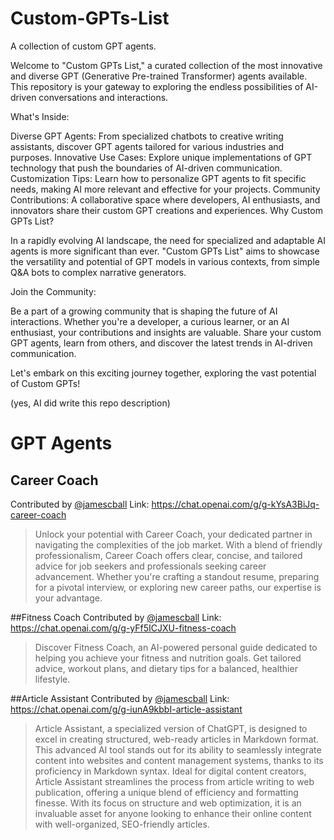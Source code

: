 # Custom-GPTs-List
A collection of custom GPT agents.

Welcome to "Custom GPTs List," a curated collection of the most innovative and diverse GPT (Generative Pre-trained Transformer) agents available. This repository is your gateway to exploring the endless possibilities of AI-driven conversations and interactions.

What's Inside:

Diverse GPT Agents: From specialized chatbots to creative writing assistants, discover GPT agents tailored for various industries and purposes.
Innovative Use Cases: Explore unique implementations of GPT technology that push the boundaries of AI-driven communication.
Customization Tips: Learn how to personalize GPT agents to fit specific needs, making AI more relevant and effective for your projects.
Community Contributions: A collaborative space where developers, AI enthusiasts, and innovators share their custom GPT creations and experiences.
Why Custom GPTs List?

In a rapidly evolving AI landscape, the need for specialized and adaptable AI agents is more significant than ever. "Custom GPTs List" aims to showcase the versatility and potential of GPT models in various contexts, from simple Q&A bots to complex narrative generators.

Join the Community:

Be a part of a growing community that is shaping the future of AI interactions. Whether you're a developer, a curious learner, or an AI enthusiast, your contributions and insights are valuable. Share your custom GPT agents, learn from others, and discover the latest trends in AI-driven communication.

Let's embark on this exciting journey together, exploring the vast potential of Custom GPTs!

(yes, AI did write this repo description)

# GPT Agents

## Career Coach
Contributed by [@jamescball](https://github.com/jamescball) Link: https://chat.openai.com/g/g-kYsA3BiJq-career-coach
> Unlock your potential with Career Coach, your dedicated partner in navigating the complexities of the job market. With a blend of friendly professionalism, Career Coach offers clear, concise, and tailored advice for job seekers and professionals seeking career advancement. Whether you're crafting a standout resume, preparing for a pivotal interview, or exploring new career paths, our expertise is your advantage.

##Fitness Coach
Contributed by [@jamescball](https://github.com/jamescball) Link: https://chat.openai.com/g/g-yFf5ICJXU-fitness-coach
>  Discover Fitness Coach, an AI-powered personal guide dedicated to helping you achieve your fitness and nutrition goals. Get tailored advice, workout plans, and dietary tips for a balanced, healthier lifestyle.

##Article Assistant
Contributed by [@jamescball](https://github.com/jamescball) Link: https://chat.openai.com/g/g-iunA9kbbI-article-assistant
>  Article Assistant, a specialized version of ChatGPT, is designed to excel in creating structured, web-ready articles in Markdown format. This advanced AI tool stands out for its ability to seamlessly integrate content into websites and content management systems, thanks to its proficiency in Markdown syntax. Ideal for digital content creators, Article Assistant streamlines the process from article writing to web publication, offering a unique blend of efficiency and formatting finesse. With its focus on structure and web optimization, it is an invaluable asset for anyone looking to enhance their online content with well-organized, SEO-friendly articles.
